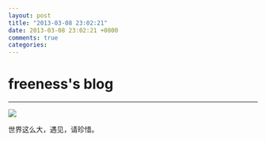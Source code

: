```yaml
---
layout: post
title: "2013-03-08 23:02:21"
date: 2013-03-08 23:02:21 +0800
comments: true
categories: 
---
```


# freeness's blog

----------

![](http://okqmqrbgo.bkt.clouddn.com/201303082302211.jpg)

>
世界这么大，遇见，请珍惜。